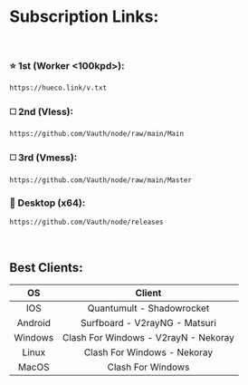 # Subscription Links:
<br>

### ⭐ 1st (Worker <100kpd>):
```html
https://hueco.link/v.txt
```

### ◻️ 2nd (Vless):
```html
https://github.com/Vauth/node/raw/main/Main
```

### ◻️ 3rd (Vmess):
```html
https://github.com/Vauth/node/raw/main/Master
```

### 🚀 Desktop (x64):
```html
https://github.com/Vauth/node/releases
```

<br>

## Best Clients:

|    OS   |                   Client               |
|:-------:|:--------------------------------------:|
|   IOS   |        Quantumult - Shadowrocket       |
| Android |      Surfboard - V2rayNG - Matsuri     |
| Windows |   Clash For Windows - V2rayN - Nekoray |
|  Linux  |      Clash For Windows - Nekoray       |
|  MacOS  |           Clash For Windows            |


